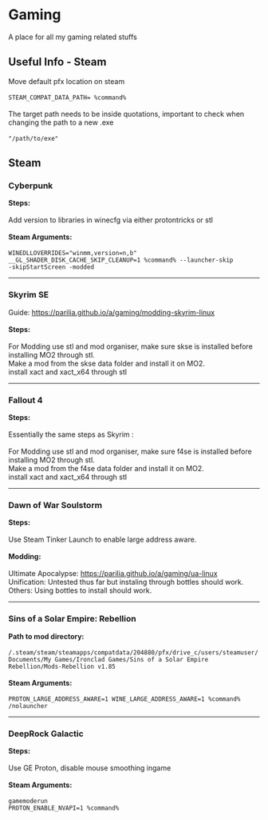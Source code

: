 # Gaming
A place for all my gaming related stuffs
<!--
<hr>
<h3>Game</h3>

<b>Steps:</b><br><br>

<br><br>
<b>Steam Arguments:</b><br><br>
<code>Arguments go here</code>

-->
<h2>Useful Info - Steam</h2>
Move default pfx location on steam<br>
<br><code>STEAM_COMPAT_DATA_PATH= %command%</code><br>
<br>
The target path needs to be inside quotations, important to check when changing the path to a new .exe<br>
<br><code>"/path/to/exe"</code>

<h2>Steam</h2>
<h3>Cyberpunk</h3>

<b>Steps:</b><br><br>
Add version to libraries in winecfg via either protontricks or stl
<br><br>
<b>Steam Arguments:</b><br><br>
<code>WINEDLLOVERRIDES="winmm,version=n,b" __GL_SHADER_DISK_CACHE_SKIP_CLEANUP=1 %command% --launcher-skip -skipStartScreen -modded</code>
<hr>
<h3>Skyrim SE</h3>
Guide: <a href="https://parilia.github.io/a/gaming/modding-skyrim-linux">https://parilia.github.io/a/gaming/modding-skyrim-linux</a><br><br>
<b>Steps:</b><br><br>
For Modding use stl and mod organiser, make sure skse is installed before installing MO2 through stl. <br>
Make a mod from the skse data folder and install it on MO2.<br>
install xact and xact_x64 through stl
<hr>
<h3>Fallout 4</h3>
<b>Steps:</b><br><br>
Essentially the same steps as Skyrim : <br><br>
For Modding use stl and mod organiser, make sure f4se is installed before installing MO2 through stl. <br>
Make a mod from the f4se data folder and install it on MO2.<br>
install xact and xact_x64 through stl
<hr>
<h3>Dawn of War Soulstorm</h3>
<b>Steps:</b><br><br>
Use Steam Tinker Launch to enable large address aware. 
<br><br>
<b>Modding:</b><br><br>
Ultimate Apocalypse: <a href="https://parilia.github.io/a/gaming/ua-linux">https://parilia.github.io/a/gaming/ua-linux</a><br>
Unification: Untested thus far but instaling through bottles should work.<br>
Others: Using bottles to install should work. 
<hr>
<h3>Sins of a Solar Empire: Rebellion</h3>
<b>Path to mod directory:</b>
<br><br><code>/.steam/steam/steamapps/compatdata/204880/pfx/drive_c/users/steamuser/Documents/My Games/Ironclad Games/Sins of a Solar Empire Rebellion/Mods-Rebellion v1.85</code>
<br><br>
<b>Steam Arguments:</b><br><br>
<code>PROTON_LARGE_ADDRESS_AWARE=1 WINE_LARGE_ADDRESS_AWARE=1 %command% /nolauncher</code>
<hr>
<h3>DeepRock Galactic</h3>

<b>Steps:</b><br><br>
Use GE Proton, disable mouse smoothing ingame
<br><br>
<b>Steam Arguments:</b><br><br>
<code>gamemoderun PROTON_ENABLE_NVAPI=1 %command%</code>
